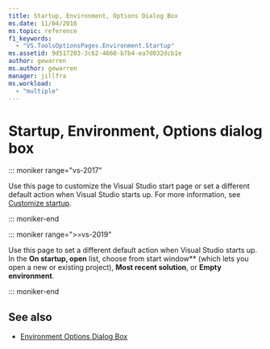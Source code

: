 ```yaml
---
title: Startup, Environment, Options Dialog Box
ms.date: 11/04/2016
ms.topic: reference
f1_keywords:
  - "VS.ToolsOptionsPages.Environment.Startup"
ms.assetid: 9d517203-3c62-4660-b7b4-ea7d032dcb1e
author: gewarren
ms.author: gewarren
manager: jillfra
ms.workload:
  - "multiple"
---
```

# Startup, Environment, Options dialog box

::: moniker range="vs-2017"

Use this page to customize the Visual Studio start page or set a different default action when Visual Studio starts up. For more information, see [Customize startup](../../ide/customizing-the-start-page-for-visual-studio.md).

::: moniker-end

::: moniker range=">=vs-2019"

Use this page to set a different default action when Visual Studio starts up. In the **On startup, open** list, choose from start window** (which lets you open a new or existing project), **Most recent solution**, or **Empty environment**.

::: moniker-end

## See also

- [Environment Options Dialog Box](../../ide/reference/environment-options-dialog-box.md)